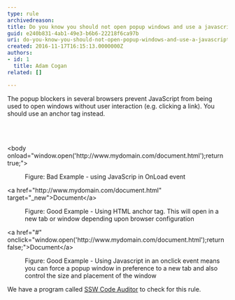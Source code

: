 ```yaml
---
type: rule
archivedreason: 
title: Do you know you should not open popup windows and use a javascript modal instead?
guid: e240b831-4ab1-49e3-b6b6-22218f6ca97b
uri: do-you-know-you-should-not-open-popup-windows-and-use-a-javascript-modal-instead
created: 2016-11-17T16:15:13.0000000Z
authors:
- id: 1
  title: Adam Cogan
related: []

---
```



<p class="ssw15-rteElement-P">The popup blockers in several browsers prevent JavaScript from being used to open windows without user interaction (e.g. clicking a link). You should use an anchor tag instead.<br></p>
<br><excerpt class='endintro'></excerpt><br>
<p class="ssw15-rteElement-CodeArea">​&lt;body onload=&quot;window.open('http&#58;//www.mydomain.com/document.html');return true;&quot;&gt; 
   <br></p><dd class="ssw15-rteElement-FigureBad">Figure&#58; Bad Example - using JavaScrip in OnLoad event​<br></dd><p class="ssw15-rteElement-CodeArea">​&lt;a href=&quot;http&#58;//www.mydomain.com/document.html&quot; target=&quot;_new&quot;&gt;Document&lt;/a&gt; </p><dd class="ssw15-rteElement-FigureGood">Figure&#58; Good Example - Using HTML anchor tag. This will open in a new tab or window depending upon browser configuration​​<br></dd>
<p class="ssw15-rteElement-CodeArea">&lt;a href=&quot;#&quot; onclick=&quot;window.open('http&#58;//www.mydomain.com/document.html');return false;&quot;&gt;Document&lt;/a&gt; </p><dd class="ssw15-rteElement-FigureGood">Figure&#58; Good Example - Using Javascript in an onclick event means you can force a popup window in preference to a new tab and also control the size and placement of the window</dd><p class="ssw15-rteElement-YellowBorderBox">We have a program called&#160;<a href="https&#58;//www.ssw.com.au/ssw/CodeAuditor/" target="_blank">SSW Code Auditor</a>&#160;to check for this rule.<br></p><p>​<br></p>


